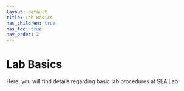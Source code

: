 ```yaml
---
layout: default
title: Lab Basics
has_children: true
has_toc: true
nav_order: 2
---
```


# Lab Basics

Here, you will find details regarding basic lab procedures at SEA Lab